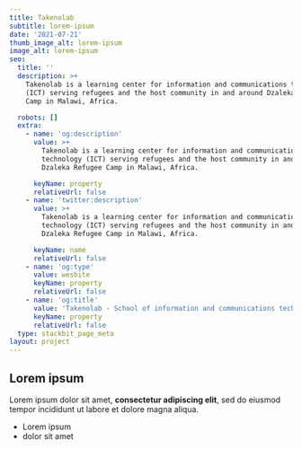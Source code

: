 ```yaml
---
title: Takenolab
subtitle: lorem-ipsum
date: '2021-07-21'
thumb_image_alt: lorem-ipsum
image_alt: lorem-ipsum
seo:
  title: ''
  description: >+
    Takenolab is a learning center for information and communications technology
    (ICT) serving refugees and the host community in and around Dzaleka Refugee
    Camp in Malawi, Africa.

  robots: []
  extra:
    - name: 'og:description'
      value: >+
        Takenolab is a learning center for information and communications
        technology (ICT) serving refugees and the host community in and around
        Dzaleka Refugee Camp in Malawi, Africa.

      keyName: property
      relativeUrl: false
    - name: 'twitter:description'
      value: >+
        Takenolab is a learning center for information and communications
        technology (ICT) serving refugees and the host community in and around
        Dzaleka Refugee Camp in Malawi, Africa.

      keyName: name
      relativeUrl: false
    - name: 'og:type'
      value: wesbite
      keyName: property
      relativeUrl: false
    - name: 'og:title'
      value: 'Takenolab - School of information and communications technology (ICT) '
      keyName: property
      relativeUrl: false
  type: stackbit_page_meta
layout: project
---
```

## Lorem ipsum

Lorem ipsum dolor sit amet, **consectetur adipiscing elit**, sed do eiusmod tempor incididunt ut labore et dolore magna aliqua.

- Lorem ipsum
- dolor sit amet